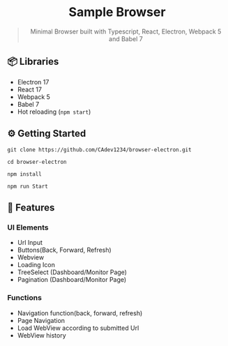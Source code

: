  <div align="center">
  <h1>Sample Browser</h1>

  <blockquote>Minimal Browser built with Typescript, React, Electron, Webpack 5 and Babel 7</blockquote>
</div>

## 📦 Libraries

- Electron 17
- React 17
- Webpack 5
- Babel 7
- Hot reloading (`npm start`)

## ⚙️ Getting Started

```
git clone https://github.com/CAdev1234/browser-electron.git
```
```
cd browser-electron
```
```
npm install
```
```
npm run Start
```

## 💎 Features
### UI Elements
- Url Input
- Buttons(Back, Forward, Refresh)
- Webview
- Loading Icon
- TreeSelect (Dashboard/Monitor Page)
- Pagination (Dashboard/Monitor Page)
### Functions
- Navigation function(back, forward, refresh)
- Page Navigation
- Load WebView according to submitted Url
- WebView history
